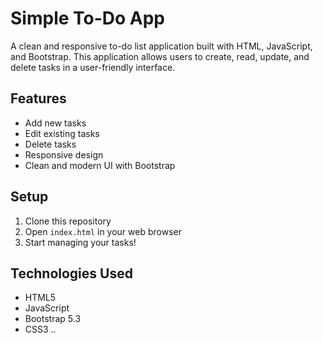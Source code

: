 # Simple To-Do App

A clean and responsive to-do list application built with HTML, JavaScript, and Bootstrap. This application allows users to create, read, update, and delete tasks in a user-friendly interface.

## Features

- Add new tasks
- Edit existing tasks
- Delete tasks
- Responsive design
- Clean and modern UI with Bootstrap

## Setup

1. Clone this repository
2. Open `index.html` in your web browser
3. Start managing your tasks!

## Technologies Used

- HTML5
- JavaScript
- Bootstrap 5.3
- CSS3 ..
